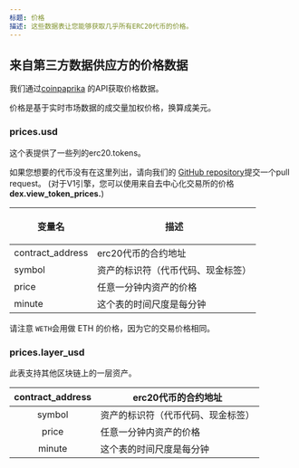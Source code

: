 ```yaml
---
标题: 价格
描述: 这些数据表让您能够获取几乎所有ERC20代币的价格。
---
```


## 来自第三方数据供应方的价格数据 <a href="#centralised-exchanges-trading-data" id="centralised-exchanges-trading-data"></a>

我们通过[coinpaprika](https://coinpaprika.com) 的API获取价格数据。

价格是基于实时市场数据的成交量加权价格，换算成美元。

### prices.usd

这个表提供了一些列的erc20.tokens。

如果您想要的代币没有在这里列出，请向我们的 [GitHub repository](https://github.com/duneanalytics/spellbook/blob/main/models/prices/prices_tokens.sql)提交一个pull request。 (对于V1引擎，您可以使用来自去中心化交易所的价格 **dex.view\_token\_prices.**)

| <p></p><p><strong>变量名</strong></p> | **描述**                               |
| ------------------------------------------ | --------------------------------------------- |
| contract\_address                          | erc20代币的合约地址       |
| symbol                                     | 资产的标识符（代币代码、现金标签） |
| price                                      | 任意一分钟内资产的价格    |
| minute                                     | 这个表的时间尺度是每分钟   |

请注意 `WETH`会用做 ETH 的价格，因为它的交易价格相同。

### prices.layer\_usd

此表支持其他区块链上的一层资产。

| contract\_address | erc20代币的合约地址       |
| :---------------: | --------------------------------------------- |
|       symbol      | 资产的标识符（代币代码、现金标签） |
|       price       | 任意一分钟内资产的价格   |
|       minute      | 这个表的时间尺度是每分钟    |
